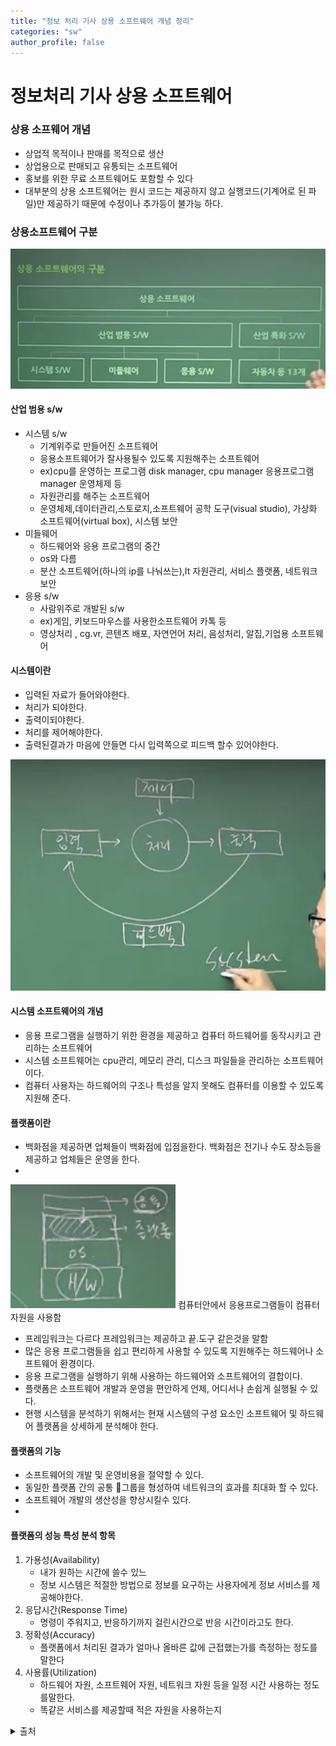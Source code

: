```yaml
---
title: "정보 처리 기사 상용 소프트웨어 개념 정리"
categories: "sw"
author_profile: false
---
```



# 정보처리 기사 상용 소프트웨어

### 상용 소프웨어 개념
* 상업적 목적이나 판매를 목적으로 생산
* 상업용으로 판매되고 유통되는 소프트웨어
* 홍보를 위한 무료 소프트웨어도 포함할 수 있다
* 대부분의 상용 소프트웨어는 원시 코드는 제공하지 않고 실행코드(기계어로 된 파일)만 제공하기 때문에 수정이나 추가등이 불가능 하다.

### 상용소프트웨어 구분
![ㅎㅇ](/assets/images/sw.jpeg)

#### 산업 범용 s/w 
* 시스템 s/w
    * 기계위주로 만들어진 소프트웨어
    * 응용소프트웨어가 잘사용될수 있도록 지원해주는 소프트웨어
    * ex)cpu를 운영하는 프로그램 disk manager, cpu manager 응용프로그램 manager 운영체제 등
    *   자원관리를 해주는 소프트웨어 
    * 운영체제,데이터관리,스토로지,소프트웨어 공학 도구(visual studio), 가상화 소프트웨어(virtual box), 시스템 보안
* 미들웨어
    * 하드웨어와 응용 프로그램의 중간
    * os와 다름
    * 분산 소프트웨어(하나의 ip를 나눠쓰는),It 자원관리, 서비스 플랫폼, 네트워크 보안
* 응용 s/w
    * 사람위주로 개발된 s/w
    * ex)게임, 키보드마우스를 사용한소프트웨어 카톡 등
    * 영상처리 , cg.vr, 콘텐츠 배포, 자연언어 처리, 음성처리, 알집,기업용 소프트웨어 

#### 시스템이란 
* 입력된 자료가 들어와야한다.
* 처리가 되야한다.
* 출력이되야한다.
* 처리를 제어해야한다.
* 출력된결과가 마음에 안들면 다시 입력쪽으로 피드백 할수 있어야한다.

![images](/assets/images/system.jpeg)

#### 시스템 소프트웨어의 개념
* 응용 프로그램을 실행하기 위한 환경을 제공하고 컴퓨터 하드웨어를 동작시키고 관리하는 소프트웨어
* 시스템 소프트웨어는 cpu관리, 메모리 관리, 디스크 파일들을 관리하는 소프트웨어이다.
* 컴퓨터 사용자는 하드웨어의 구조나 특성을 알지 못해도 컴퓨터를 이용할 수 있도록 지원해 준다.


#### 플랫폼이란
* 백화점을 제공하면 업체들이 백화점에 입점을한다. 백화점은 전기나 수도 장소등을 제공하고 업체들은 운영을 한다.
* 
![images](/assets/images/flat.jpeg)
컴퓨터안에서 응용프로그램들이 컴퓨터자원을 사용함

* 프레임워크는 다르다 프레임워크는 제공하고 끝.도구 같은것을 말함
* 많은 응용 프로그램들을 쉽고 편리하게 사용할 수 있도록 지원해주는 하드웨어나 소프트웨어 환경이다.
* 응용 프로그램을 실행하기 위해 사용하는 하드웨어와 소프트웨어의 결합이다.
* 플랫폼은 소프트웨어 개발과 운영을 편안하게 언제, 어디서나 손쉽게 실행될 수 있다.
* 현행 시스템을 분석하기 위해서는 현재 시스템의 구성 요소인 소프트웨어 및 하드웨어 플랫폼을 상세하게 분석해야 한다.

#### 플랫폼의 기능
* 소프트웨어의 개발 및 운영비용을 절약할 수 있다.
* 동일한 플랫폼 간의 공통 그룹을 형성하여 네트워크의 효과를 최대화 할 수 있다.
* 소프트웨어 개발의 생산성을 향상시킬수 있다.
*


#### 플랫폼의 성능 특성 분석 항목
1. 가용성(Availability)
	* 내가 원하는 시간에 쓸수 있느
	* 정보 시스템은 적절한 방법으로 정보를 요구하는 사용자에게 정보 서비스를 제공해야한다.
2. 응답시간(Response Time)
	* 명령이 주워지고, 반응하기까지 걸린시간으로 반응 시간이라고도 한다.
3. 정확성(Accuracy)
	* 플랫폼에서 처리된 결과가 얼마나 올바른 값에 근접했는가를 측정하는 정도를 말한다
4. 사용률(Utilization)
	* 하드웨어 자원, 소프트웨어 자원, 네트워크 자원 등을 일정 시간 사용하는 정도를말한다.
	* 똑같은 서비스를 제공할때 적은 자원을 사용하는지

<details>
<summary>출처</summary>
<div markdown="1">       
<a href="https://www.youtube.com/watch?v=uZsvn8-xnn4&list=PL6i7rGeEmTvoXg4N66OMqFo7eh36wGfRw&index=17">이기적 정보처리기사</a>
</div>
</details>